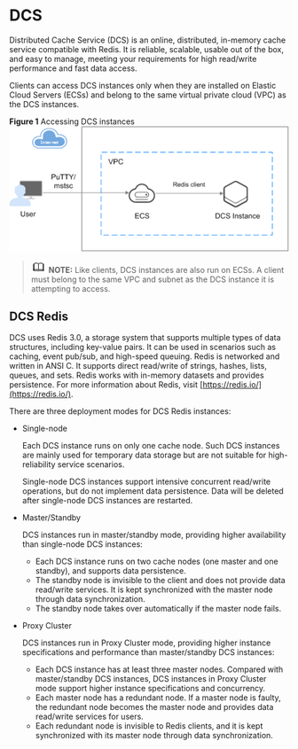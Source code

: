 # DCS<a name="en-us_topic_0054235826"></a>

Distributed Cache Service \(DCS\) is an online, distributed, in-memory cache service compatible with Redis. It is reliable, scalable, usable out of the box, and easy to manage, meeting your requirements for high read/write performance and fast data access.

Clients can access DCS instances only when they are installed on Elastic Cloud Servers \(ECSs\) and belong to the same virtual private cloud \(VPC\) as the DCS instances.

**Figure  1**  Accessing DCS instances<a name="fig87768018381"></a>  
![](figures/accessing-dcs-instances.png "accessing-dcs-instances")

>![](public_sys-resources/icon-note.gif) **NOTE:** 
>Like clients, DCS instances are also run on ECSs. A client must belong to the same VPC and subnet as the DCS instance it is attempting to access.

## DCS Redis<a name="section188250545408"></a>

DCS uses Redis 3.0, a storage system that supports multiple types of data structures, including key-value pairs. It can be used in scenarios such as caching, event pub/sub, and high-speed queuing. Redis is networked and written in ANSI C. It supports direct read/write of strings, hashes, lists, queues, and sets. Redis works with in-memory datasets and provides persistence. For more information about Redis, visit  [https://redis.io/](https://redis.io/).

There are three deployment modes for DCS Redis instances:

-   Single-node

    Each DCS instance runs on only one cache node. Such DCS instances are mainly used for temporary data storage but are not suitable for high-reliability service scenarios.

    Single-node DCS instances support intensive concurrent read/write operations, but do not implement data persistence. Data will be deleted after single-node DCS instances are restarted.

-   Master/Standby

    DCS instances run in master/standby mode, providing higher availability than single-node DCS instances:

    -   Each DCS instance runs on two cache nodes \(one master and one standby\), and supports data persistence.
    -   The standby node is invisible to the client and does not provide data read/write services. It is kept synchronized with the master node through data synchronization.
    -   The standby node takes over automatically if the master node fails.

-   Proxy Cluster

    DCS instances run in Proxy Cluster mode, providing higher instance specifications and performance than master/standby DCS instances:

    -   Each DCS instance has at least three master nodes. Compared with master/standby DCS instances, DCS instances in Proxy Cluster mode support higher instance specifications and concurrency.
    -   Each master node has a redundant node. If a master node is faulty, the redundant node becomes the master node and provides data read/write services for users.
    -   Each redundant node is invisible to Redis clients, and it is kept synchronized with its master node through data synchronization.


